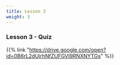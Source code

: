 ```yaml
---
title: Lesson 3
weight: 3
---
```

### Lesson 3 - Quiz

{{% link "https://drive.google.com/open?id=0B6rL2dUirhNfZUFGVl9RNXNYTGs" %}}
